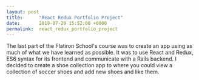```yaml
---
layout: post
title:      "React Redux Portfolio Project"
date:       2019-07-29 15:52:00 +0000
permalink:  react_redux_portfolio_project
---
```



The last part of the Flatiron School's course was to create an app using as much of what we have learned as possible. It was to use React and Redux,  ES6 syntax for its frontend and communicate with a Rails backend. I decided to create a shoe collection app to where you could view a collection of soccer shoes and add new shoes and like them.
